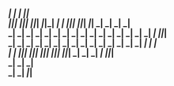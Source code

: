    <h3>
                                                                                           
_|                                                      _|                    _|      _|_|    
_|_|_|      _|_|_|  _|_|_|    _|_|_|    _|    _|    _|_|_|  _|_|_|  _|_|    _|  _|  _|    _|  
_|    _|  _|    _|  _|    _|  _|    _|  _|    _|  _|    _|  _|    _|    _|  _|  _|    _|_|_|  
_|    _|  _|    _|  _|    _|  _|    _|  _|    _|  _|    _|  _|    _|    _|  _|  _|        _|  
_|    _|    _|_|_|  _|_|_|    _|_|_|      _|_|_|    _|_|_|  _|    _|    _|    _|    _|_|_|    
                    _|        _|              _|                                              
                    _|        _|          _|_|                                                
</h3>
